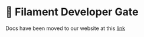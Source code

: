 # 🔐 Filament Developer Gate

Docs have been moved to our website at this [link](https://tomatophp.com/en/open-source/filament-developer-gate)
